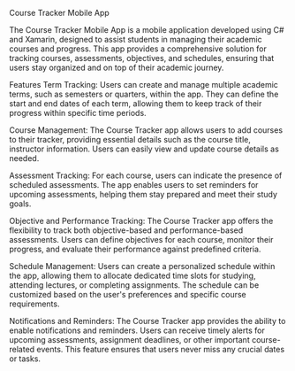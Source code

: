 Course Tracker Mobile App

The Course Tracker Mobile App is a mobile application developed using C# and Xamarin, designed to assist students in managing their academic courses and progress. This app provides a comprehensive solution for tracking courses, assessments, objectives, and schedules, ensuring that users stay organized and on top of their academic journey.

Features
Term Tracking: Users can create and manage multiple academic terms, such as semesters or quarters, within the app. They can define the start and end dates of each term, allowing them to keep track of their progress within specific time periods.

Course Management: The Course Tracker app allows users to add courses to their tracker, providing essential details such as the course title, instructor information. Users can easily view and update course details as needed.

Assessment Tracking: For each course, users can indicate the presence of scheduled assessments. The app enables users to set reminders for upcoming assessments, helping them stay prepared and meet their study goals.

Objective and Performance Tracking: The Course Tracker app offers the flexibility to track both objective-based and performance-based assessments. Users can define objectives for each course, monitor their progress, and evaluate their performance against predefined criteria.

Schedule Management: Users can create a personalized schedule within the app, allowing them to allocate dedicated time slots for studying, attending lectures, or completing assignments. The schedule can be customized based on the user's preferences and specific course requirements.

Notifications and Reminders: The Course Tracker app provides the ability to enable notifications and reminders. Users can receive timely alerts for upcoming assessments, assignment deadlines, or other important course-related events. This feature ensures that users never miss any crucial dates or tasks.
